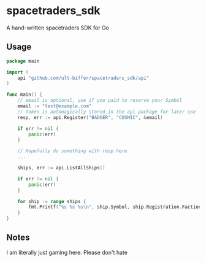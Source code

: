 # spacetraders_sdk

A hand-written spacetraders SDK for Go


## Usage

```go
package main

import (
    api "github.com/ult-biffer/spacetraders_sdk/api"
)

func main() {
    // email is optional, use if you paid to reserve your Symbol
    email := "test@example.com"
    // Token is automagically stored in the api package for later use
    resp, err := api.Register("BADGER", "COSMIC", &email)

    if err != nil {
        panic(err)
    }

    // Hopefully do something with resp here
    ...

    ships, err := api.ListAllShips()

    if err != nil {
        panic(err)
    }

    for ship := range ships {
        fmt.Printf("%s %s %s\n", ship.Symbol, ship.Registration.FactionSymbol, ship.Modules[0].Symbol)
    }
}
```

## Notes

I am literally just gaming here. Please don't hate
